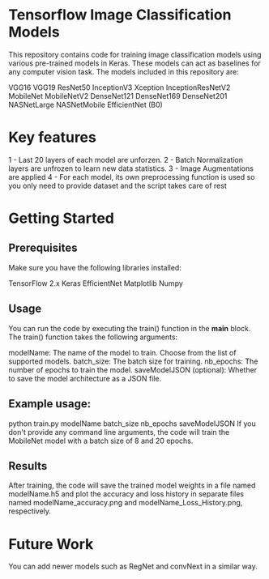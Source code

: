# Tensorflow Image Classification Models
This repository contains code for training image classification models using various pre-trained models in Keras. These models can act as baselines for any computer vision task. The models included in this repository are:

VGG16
VGG19
ResNet50
InceptionV3
Xception
InceptionResNetV2
MobileNet
MobileNetV2
DenseNet121
DenseNet169
DenseNet201
NASNetLarge
NASNetMobile
EfficientNet (B0)

# Key features
1 - Last 20 layers of each model are unforzen.
2 - Batch Normalization layers are unfrozen to learn new data statistics.
3 - Image Augmentations are applied
4 - For each model, its own preprocessing function is used so you only need to provide dataset and the script takes care of rest 


# Getting Started

## Prerequisites
Make sure you have the following libraries installed:

TensorFlow 2.x
Keras
EfficientNet
Matplotlib
Numpy

## Usage
You can run the code by executing the train() function in the __main__ block. The train() function takes the following arguments:

modelName: The name of the model to train. Choose from the list of supported models.
batch_size: The batch size for training.
nb_epochs: The number of epochs to train the model.
saveModelJSON (optional): Whether to save the model architecture as a JSON file.
## Example usage:
python train.py modelName batch_size nb_epochs saveModelJSON
If you don't provide any command line arguments, the code will train the MobileNet model with a batch size of 8 and 20 epochs.

## Results
After training, the code will save the trained model weights in a file named modelName.h5 and plot the accuracy and loss history in separate files named modelName_accuracy.png and modelName_Loss_History.png, respectively.

# Future Work
You can add newer models such as RegNet and convNext in a similar way.